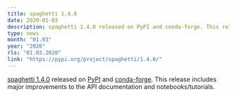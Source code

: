 ```yaml
---
title: spaghetti 1.4.0
date: 2020-01-03
description: spaghetti 1.4.0 released on PyPI and conda-forge. This release includes major improvements to the API documentation and notebooks/tutorials.
type: news
month: "01.03"
year: "2020"
rls: "01.03.2020"
link: "https://pypi.org/project/spaghetti/1.4.0/"
---
```


<a href="https://pysal.org/spaghetti/">spaghetti 1.4.0</a> released on <a href="https://pypi.org/project/spaghetti/1.4.0/">PyPI</a> and <a href="https://anaconda.org/conda-forge/spaghetti">conda-forge</a>. This release includes major improvements to the API documentation and notebooks/tutorials.